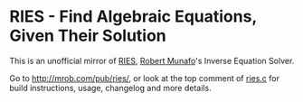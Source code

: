 # RIES - Find Algebraic Equations, Given Their Solution
This is an unofficial mirror of [RIES](http://mrob.com/pub/ries/), [Robert Munafo](http://mrob.com/pub/)'s Inverse Equation Solver.

Go to http://mrob.com/pub/ries/, or look at the top comment of [ries.c](src/ries.c) for build instructions, usage, changelog and more details.